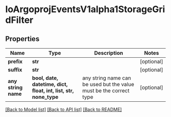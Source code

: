 # IoArgoprojEventsV1alpha1StorageGridFilter


## Properties
Name | Type | Description | Notes
------------ | ------------- | ------------- | -------------
**prefix** | **str** |  | [optional] 
**suffix** | **str** |  | [optional] 
**any string name** | **bool, date, datetime, dict, float, int, list, str, none_type** | any string name can be used but the value must be the correct type | [optional]

[[Back to Model list]](../README.md#documentation-for-models) [[Back to API list]](../README.md#documentation-for-api-endpoints) [[Back to README]](../README.md)


